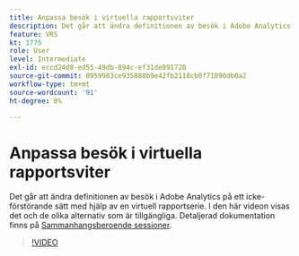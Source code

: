 ```yaml
---
title: Anpassa besök i virtuella rapportsviter
description: Det går att ändra definitionen av besök i Adobe Analytics på ett icke-förstörande sätt med hjälp av en virtuell rapportserie. I den här videon visas det och de olika alternativ som är tillgängliga.
feature: VRS
kt: 1775
role: User
level: Intermediate
exl-id: eccd24d8-ed55-49db-894c-ef31de891728
source-git-commit: 0959983ce935880b9e42fb2118cb0f71890db0a2
workflow-type: tm+mt
source-wordcount: '91'
ht-degree: 0%

---
```


# Anpassa besök i virtuella rapportsviter

Det går att ändra definitionen av besök i Adobe Analytics på ett icke-förstörande sätt med hjälp av en virtuell rapportserie. I den här videon visas det och de olika alternativ som är tillgängliga. Detaljerad dokumentation finns på [Sammanhangsberoende sessioner](https://experienceleague.adobe.com/docs/analytics/components/virtual-report-suites/vrs-mobile-visit-processing.html).

>[!VIDEO](https://video.tv.adobe.com/v/23545/?quality=12&learn=on)

